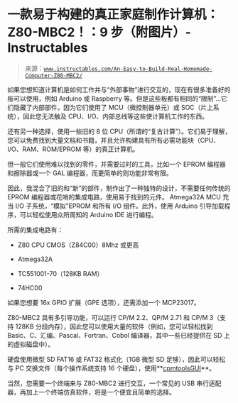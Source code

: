<!--yml

类别：未分类

日期：2024-05-27 14:38:36

-->

# 一款易于构建的真正家庭制作计算机：Z80-MBC2！：9 步（附图片）-Instructables

> 来源：[`www.instructables.com/An-Easy-to-Build-Real-Homemade-Computer-Z80-MBC2/`](https://www.instructables.com/An-Easy-to-Build-Real-Homemade-Computer-Z80-MBC2/)

如果您想知道计算机是如何工作并与“外部事物”进行交互的，现在有很多准备好的板可以使用，例如 Arduino 或 Raspberry 等。但是这些板都有相同的“限制”…它们隐藏了内部部件，因为它们使用了 MCU（微控制器单元）或 SOC（片上系统），因此您无法触及 CPU、I/O、内部总线等这些使计算机工作的东西。

还有另一种选择，使用一些旧的 8 位 CPU（所谓的“复古计算”）。它们易于理解，您可以免费找到大量文档和书籍，并且允许构建具有所有必需功能块（CPU、I/O、RAM、ROM/EPROM 等）的真正计算机。

但一般它们使用难以找到的零件，并需要过时的工具，比如一个 EPROM 编程器和擦除器或一个 GAL 编程器，而更简单的则功能非常有限。

因此，我混合了旧的和“新”的部件，制作出了一种独特的设计，不需要任何传统的 EPROM 编程器或花哨的集成电路，使用易于找到的元件。 Atmega32A MCU 充当 I/O 子系统，“模拟”EPROM 和所有 I/O 组件。此外，使用 Arduino 引导加载程序，可以轻松使用众所周知的 Arduino IDE 进行编程。

所需的集成电路有：

+   Z80 CPU CMOS（Z84C00）8Mhz 或更高

+   Atmega32A

+   TC551001-70（128KB RAM）

+   74HC00

如果您想要 16x GPIO 扩展（GPE 选项），还需添加一个 MCP23017。

Z80-MBC2 具有多引导功能，可以运行 CP/M 2.2、QP/M 2.71 和 CP/M 3（支持 128KB 分段内存），因此您可以使用大量的软件（例如，您可以轻松找到 Basic、C、汇编、Pascal、Fortran、Cobol 编译器，其中一些已经提供在 SD 上的虚拟磁盘中）。

硬盘使用微型 SD FAT16 或 FAT32 格式化（1GB 微型 SD 足够），因此可以轻松与 PC 交换文件（每个操作系统支持 16 个硬盘），使用**[cpmtoolsGUI](http://star.gmobb.jp/koji/cgi/wiki.cgi?action=ATTACH&page=CpmtoolsGUI&file=CPMTG%5FENG%5F20180903%2Ezip)**。

当然，您需要一个终端来与 Z80-MBC2 进行交互，一个常见的 USB 串行适配器，再加上一个终端仿真软件，将是一个便宜且简单的选择。
